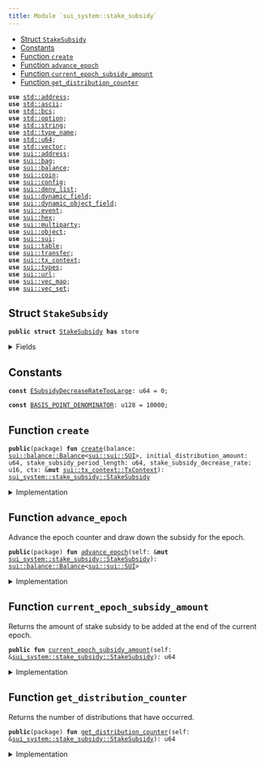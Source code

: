 ```yaml
---
title: Module `sui_system::stake_subsidy`
---
```




-  [Struct `StakeSubsidy`](#sui_system_stake_subsidy_StakeSubsidy)
-  [Constants](#@Constants_0)
-  [Function `create`](#sui_system_stake_subsidy_create)
-  [Function `advance_epoch`](#sui_system_stake_subsidy_advance_epoch)
-  [Function `current_epoch_subsidy_amount`](#sui_system_stake_subsidy_current_epoch_subsidy_amount)
-  [Function `get_distribution_counter`](#sui_system_stake_subsidy_get_distribution_counter)


<pre><code><b>use</b> <a href="../std/address.md#std_address">std::address</a>;
<b>use</b> <a href="../std/ascii.md#std_ascii">std::ascii</a>;
<b>use</b> <a href="../std/bcs.md#std_bcs">std::bcs</a>;
<b>use</b> <a href="../std/option.md#std_option">std::option</a>;
<b>use</b> <a href="../std/string.md#std_string">std::string</a>;
<b>use</b> <a href="../std/type_name.md#std_type_name">std::type_name</a>;
<b>use</b> <a href="../std/u64.md#std_u64">std::u64</a>;
<b>use</b> <a href="../std/vector.md#std_vector">std::vector</a>;
<b>use</b> <a href="../sui/address.md#sui_address">sui::address</a>;
<b>use</b> <a href="../sui/bag.md#sui_bag">sui::bag</a>;
<b>use</b> <a href="../sui/balance.md#sui_balance">sui::balance</a>;
<b>use</b> <a href="../sui/coin.md#sui_coin">sui::coin</a>;
<b>use</b> <a href="../sui/config.md#sui_config">sui::config</a>;
<b>use</b> <a href="../sui/deny_list.md#sui_deny_list">sui::deny_list</a>;
<b>use</b> <a href="../sui/dynamic_field.md#sui_dynamic_field">sui::dynamic_field</a>;
<b>use</b> <a href="../sui/dynamic_object_field.md#sui_dynamic_object_field">sui::dynamic_object_field</a>;
<b>use</b> <a href="../sui/event.md#sui_event">sui::event</a>;
<b>use</b> <a href="../sui/hex.md#sui_hex">sui::hex</a>;
<b>use</b> <a href="../sui/multiparty.md#sui_multiparty">sui::multiparty</a>;
<b>use</b> <a href="../sui/object.md#sui_object">sui::object</a>;
<b>use</b> <a href="../sui/sui.md#sui_sui">sui::sui</a>;
<b>use</b> <a href="../sui/table.md#sui_table">sui::table</a>;
<b>use</b> <a href="../sui/transfer.md#sui_transfer">sui::transfer</a>;
<b>use</b> <a href="../sui/tx_context.md#sui_tx_context">sui::tx_context</a>;
<b>use</b> <a href="../sui/types.md#sui_types">sui::types</a>;
<b>use</b> <a href="../sui/url.md#sui_url">sui::url</a>;
<b>use</b> <a href="../sui/vec_map.md#sui_vec_map">sui::vec_map</a>;
<b>use</b> <a href="../sui/vec_set.md#sui_vec_set">sui::vec_set</a>;
</code></pre>



<a name="sui_system_stake_subsidy_StakeSubsidy"></a>

## Struct `StakeSubsidy`



<pre><code><b>public</b> <b>struct</b> <a href="../sui_system/stake_subsidy.md#sui_system_stake_subsidy_StakeSubsidy">StakeSubsidy</a> <b>has</b> store
</code></pre>



<details>
<summary>Fields</summary>


<dl>
<dt>
<code>balance: <a href="../sui/balance.md#sui_balance_Balance">sui::balance::Balance</a>&lt;<a href="../sui/sui.md#sui_sui_SUI">sui::sui::SUI</a>&gt;</code>
</dt>
<dd>
 Balance of SUI set aside for stake subsidies that will be drawn down over time.
</dd>
<dt>
<code>distribution_counter: u64</code>
</dt>
<dd>
 Count of the number of times stake subsidies have been distributed.
</dd>
<dt>
<code>current_distribution_amount: u64</code>
</dt>
<dd>
 The amount of stake subsidy to be drawn down per distribution.
 This amount decays and decreases over time.
</dd>
<dt>
<code>stake_subsidy_period_length: u64</code>
</dt>
<dd>
 Number of distributions to occur before the distribution amount decays.
</dd>
<dt>
<code>stake_subsidy_decrease_rate: u16</code>
</dt>
<dd>
 The rate at which the distribution amount decays at the end of each
 period. Expressed in basis points.
</dd>
<dt>
<code>extra_fields: <a href="../sui/bag.md#sui_bag_Bag">sui::bag::Bag</a></code>
</dt>
<dd>
 Any extra fields that's not defined statically.
</dd>
</dl>


</details>

<a name="@Constants_0"></a>

## Constants


<a name="sui_system_stake_subsidy_ESubsidyDecreaseRateTooLarge"></a>



<pre><code><b>const</b> <a href="../sui_system/stake_subsidy.md#sui_system_stake_subsidy_ESubsidyDecreaseRateTooLarge">ESubsidyDecreaseRateTooLarge</a>: u64 = 0;
</code></pre>



<a name="sui_system_stake_subsidy_BASIS_POINT_DENOMINATOR"></a>



<pre><code><b>const</b> <a href="../sui_system/stake_subsidy.md#sui_system_stake_subsidy_BASIS_POINT_DENOMINATOR">BASIS_POINT_DENOMINATOR</a>: u128 = 10000;
</code></pre>



<a name="sui_system_stake_subsidy_create"></a>

## Function `create`



<pre><code><b>public</b>(package) <b>fun</b> <a href="../sui_system/stake_subsidy.md#sui_system_stake_subsidy_create">create</a>(balance: <a href="../sui/balance.md#sui_balance_Balance">sui::balance::Balance</a>&lt;<a href="../sui/sui.md#sui_sui_SUI">sui::sui::SUI</a>&gt;, initial_distribution_amount: u64, stake_subsidy_period_length: u64, stake_subsidy_decrease_rate: u16, ctx: &<b>mut</b> <a href="../sui/tx_context.md#sui_tx_context_TxContext">sui::tx_context::TxContext</a>): <a href="../sui_system/stake_subsidy.md#sui_system_stake_subsidy_StakeSubsidy">sui_system::stake_subsidy::StakeSubsidy</a>
</code></pre>



<details>
<summary>Implementation</summary>


<pre><code><b>public</b>(package) <b>fun</b> <a href="../sui_system/stake_subsidy.md#sui_system_stake_subsidy_create">create</a>(
    balance: Balance&lt;SUI&gt;,
    initial_distribution_amount: u64,
    stake_subsidy_period_length: u64,
    stake_subsidy_decrease_rate: u16,
    ctx: &<b>mut</b> TxContext,
): <a href="../sui_system/stake_subsidy.md#sui_system_stake_subsidy_StakeSubsidy">StakeSubsidy</a> {
    // Rate can't be higher than 100%.
    <b>assert</b>!(
        stake_subsidy_decrease_rate &lt;= <a href="../sui_system/stake_subsidy.md#sui_system_stake_subsidy_BASIS_POINT_DENOMINATOR">BASIS_POINT_DENOMINATOR</a> <b>as</b> u16,
        <a href="../sui_system/stake_subsidy.md#sui_system_stake_subsidy_ESubsidyDecreaseRateTooLarge">ESubsidyDecreaseRateTooLarge</a>,
    );
    <a href="../sui_system/stake_subsidy.md#sui_system_stake_subsidy_StakeSubsidy">StakeSubsidy</a> {
        balance,
        distribution_counter: 0,
        current_distribution_amount: initial_distribution_amount,
        stake_subsidy_period_length,
        stake_subsidy_decrease_rate,
        extra_fields: bag::new(ctx),
    }
}
</code></pre>



</details>

<a name="sui_system_stake_subsidy_advance_epoch"></a>

## Function `advance_epoch`

Advance the epoch counter and draw down the subsidy for the epoch.


<pre><code><b>public</b>(package) <b>fun</b> <a href="../sui_system/stake_subsidy.md#sui_system_stake_subsidy_advance_epoch">advance_epoch</a>(self: &<b>mut</b> <a href="../sui_system/stake_subsidy.md#sui_system_stake_subsidy_StakeSubsidy">sui_system::stake_subsidy::StakeSubsidy</a>): <a href="../sui/balance.md#sui_balance_Balance">sui::balance::Balance</a>&lt;<a href="../sui/sui.md#sui_sui_SUI">sui::sui::SUI</a>&gt;
</code></pre>



<details>
<summary>Implementation</summary>


<pre><code><b>public</b>(package) <b>fun</b> <a href="../sui_system/stake_subsidy.md#sui_system_stake_subsidy_advance_epoch">advance_epoch</a>(self: &<b>mut</b> <a href="../sui_system/stake_subsidy.md#sui_system_stake_subsidy_StakeSubsidy">StakeSubsidy</a>): Balance&lt;SUI&gt; {
    // Take the minimum of the reward amount and the remaining balance in
    // order to ensure we don't overdraft the remaining stake subsidy
    // balance
    <b>let</b> to_withdraw = self.current_distribution_amount.min(self.balance.value());
    // Drawn down the subsidy <b>for</b> this epoch.
    <b>let</b> <a href="../sui_system/stake_subsidy.md#sui_system_stake_subsidy">stake_subsidy</a> = self.balance.split(to_withdraw);
    self.distribution_counter = self.distribution_counter + 1;
    // Decrease the subsidy amount only when the current period ends.
    <b>if</b> (self.distribution_counter % self.stake_subsidy_period_length == 0) {
        <b>let</b> decrease_amount =
            self.current_distribution_amount <b>as</b> u128
            * (self.stake_subsidy_decrease_rate <b>as</b> u128) / <a href="../sui_system/stake_subsidy.md#sui_system_stake_subsidy_BASIS_POINT_DENOMINATOR">BASIS_POINT_DENOMINATOR</a>;
        self.current_distribution_amount =
            self.current_distribution_amount - (decrease_amount <b>as</b> u64)
    };
    <a href="../sui_system/stake_subsidy.md#sui_system_stake_subsidy">stake_subsidy</a>
}
</code></pre>



</details>

<a name="sui_system_stake_subsidy_current_epoch_subsidy_amount"></a>

## Function `current_epoch_subsidy_amount`

Returns the amount of stake subsidy to be added at the end of the current epoch.


<pre><code><b>public</b> <b>fun</b> <a href="../sui_system/stake_subsidy.md#sui_system_stake_subsidy_current_epoch_subsidy_amount">current_epoch_subsidy_amount</a>(self: &<a href="../sui_system/stake_subsidy.md#sui_system_stake_subsidy_StakeSubsidy">sui_system::stake_subsidy::StakeSubsidy</a>): u64
</code></pre>



<details>
<summary>Implementation</summary>


<pre><code><b>public</b> <b>fun</b> <a href="../sui_system/stake_subsidy.md#sui_system_stake_subsidy_current_epoch_subsidy_amount">current_epoch_subsidy_amount</a>(self: &<a href="../sui_system/stake_subsidy.md#sui_system_stake_subsidy_StakeSubsidy">StakeSubsidy</a>): u64 {
    self.current_distribution_amount.min(self.balance.value())
}
</code></pre>



</details>

<a name="sui_system_stake_subsidy_get_distribution_counter"></a>

## Function `get_distribution_counter`

Returns the number of distributions that have occurred.


<pre><code><b>public</b>(package) <b>fun</b> <a href="../sui_system/stake_subsidy.md#sui_system_stake_subsidy_get_distribution_counter">get_distribution_counter</a>(self: &<a href="../sui_system/stake_subsidy.md#sui_system_stake_subsidy_StakeSubsidy">sui_system::stake_subsidy::StakeSubsidy</a>): u64
</code></pre>



<details>
<summary>Implementation</summary>


<pre><code><b>public</b>(package) <b>fun</b> <a href="../sui_system/stake_subsidy.md#sui_system_stake_subsidy_get_distribution_counter">get_distribution_counter</a>(self: &<a href="../sui_system/stake_subsidy.md#sui_system_stake_subsidy_StakeSubsidy">StakeSubsidy</a>): u64 {
    self.distribution_counter
}
</code></pre>



</details>
